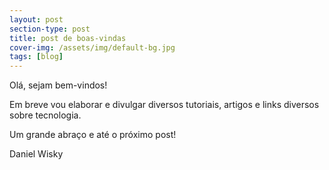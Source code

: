 ```yaml
---
layout: post
section-type: post
title: post de boas-vindas
cover-img: /assets/img/default-bg.jpg
tags: [blog]
---
```


Olá, sejam bem-vindos!

Em breve vou elaborar e divulgar diversos tutoriais, artigos e links diversos sobre tecnologia.

Um grande abraço e até o próximo post!

Daniel Wisky